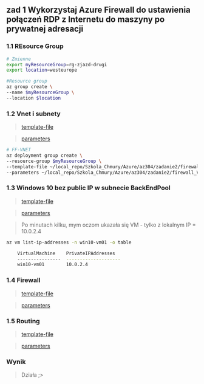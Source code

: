## zad 1 Wykorzystaj Azure Firewall do ustawienia połączeń RDP z Internetu do maszyny po prywatnej adresacji
### 1.1 REsource Group
```bash
# Zmienne
export myResourceGroup=rg-zjazd-drugi
export location=westeurope

#Resource group
az group create \
--name $myResourceGroup \
--location $location

```
### 1.2 Vnet i subnety 
> [template-file](~/local_repo/Szkola_Chmury/Azure/az304/zadanie2/firewall_VM_no_PIP/VNET/template.json)

> [parameters](~/local_repo/Szkola_Chmury/Azure/az304/zadanie2/firewall_VM_no_PIP/VNET/parameters.json)

```bash
# FF-VNET
az deployment group create \
--resource-group $myResourceGroup \
--template-file ~/local_repo/Szkola_Chmury/Azure/az304/zadanie2/firewall_VM_no_PIP/VNET/template.json \
--parameters ~/local_repo/Szkola_Chmury/Azure/az304/zadanie2/firewall_VM_no_PIP/VNET/parameters.json

```

### 1.3 Windows 10 bez public IP w subnecie BackEndPool 
> [template-file](~/local_repo/Szkola_Chmury/Azure/az304/zadanie2/firewall_VM_no_PIP/WIN10/template.json)

> [parameters](~/local_repo/Szkola_Chmury/Azure/az304/zadanie2/firewall_VM_no_PIP/WIN10/parameters.json)

> Po minutach kilku, mym oczom ukazała się VM - tylko z lokalnym IP = 10.0.2.4
```bash
az vm list-ip-addresses -n win10-vm01 -o table

    VirtualMachine    PrivateIPAddresses
    ----------------  --------------------
    win10-vm01        10.0.2.4
```

### 1.4 Firewall
> [template-file](~/local_repo/Szkola_Chmury/Azure/az304/zadanie2/firewall_VM_no_PIP/FF/template.json)

> [parameters](~/local_repo/Szkola_Chmury/Azure/az304/zadanie2/firewall_VM_no_PIP/FF/parameters.json)


### 1.5 Routing
> [template-file](~/local_repo/Szkola_Chmury/Azure/az304/zadanie2/firewall_VM_no_PIP/ROUTE/template.json)

> [parameters](~/local_repo/Szkola_Chmury/Azure/az304/zadanie2/firewall_VM_no_PIP/ROUTE/parameters.json)

### Wynik
> Działa ;>